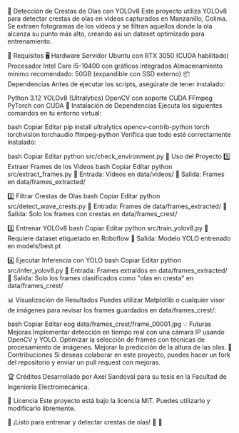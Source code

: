 🌊 Detección de Crestas de Olas con YOLOv8
Este proyecto utiliza YOLOv8 para detectar crestas de olas en videos capturados en Manzanillo, Colima. Se extraen fotogramas de los videos y se filtran aquellos donde la ola alcanza su punto más alto, creando así un dataset optimizado para entrenamiento.


📌 Requisitos
🖥️ Hardware
Servidor Ubuntu con RTX 3050 (CUDA habilitado)
Procesador Intel Core i5-10400 con gráficos integrados
Almacenamiento mínimo recomendado: 50GB (expandible con SSD externo)
📦 Dependencias
Antes de ejecutar los scripts, asegúrate de tener instalado:

Python 3.12
YOLOv8 (Ultralytics)
OpenCV con soporte CUDA
FFmpeg
PyTorch con CUDA
🔧 Instalación de Dependencias
Ejecuta los siguientes comandos en tu entorno virtual:

bash
Copiar
Editar
pip install ultralytics opencv-contrib-python torch torchvision torchaudio ffmpeg-python
Verifica que todo esté correctamente instalado:

bash
Copiar
Editar
python src/check_environment.py
🚀 Uso del Proyecto
1️⃣ Extraer Frames de los Videos
bash
Copiar
Editar
python src/extract_frames.py
📌 Entrada: Videos en data/videos/
📌 Salida: Frames en data/frames_extracted/

2️⃣ Filtrar Crestas de Olas
bash
Copiar
Editar
python src/detect_wave_crests.py
📌 Entrada: Frames de data/frames_extracted/
📌 Salida: Solo los frames con crestas en data/frames_crest/

3️⃣ Entrenar YOLOv8
bash
Copiar
Editar
python src/train_yolov8.py
📌 Requiere dataset etiquetado en Roboflow
📌 Salida: Modelo YOLO entrenado en models/best.pt

4️⃣ Ejecutar Inferencia con YOLO
bash
Copiar
Editar
python src/infer_yolov8.py
📌 Entrada: Frames extraídos en data/frames_extracted/
📌 Salida: Solo los frames clasificados como "olas en cresta" en data/frames_crest/

📊 Visualización de Resultados
Puedes utilizar Matplotlib o cualquier visor de imágenes para revisar los frames guardados en data/frames_crest/:

bash
Copiar
Editar
eog data/frames_crest/frame_00001.jpg
💡 Futuras Mejoras
Implementar detección en tiempo real con una cámara IP usando OpenCV y YOLO.
Optimizar la selección de frames con técnicas de procesamiento de imágenes.
Mejorar la predicción de la altura de las olas.
🤝 Contribuciones
Si deseas colaborar en este proyecto, puedes hacer un fork del repositorio y enviar un pull request con mejoras.

🏆 Créditos
Desarrollado por Axel Sandoval para su tesis en la Facultad de Ingeniería Electromecánica.

📜 Licencia
Este proyecto está bajo la licencia MIT. Puedes utilizarlo y modificarlo libremente.

🔹 ¡Listo para entrenar y detectar crestas de olas! 🌊 🚀
